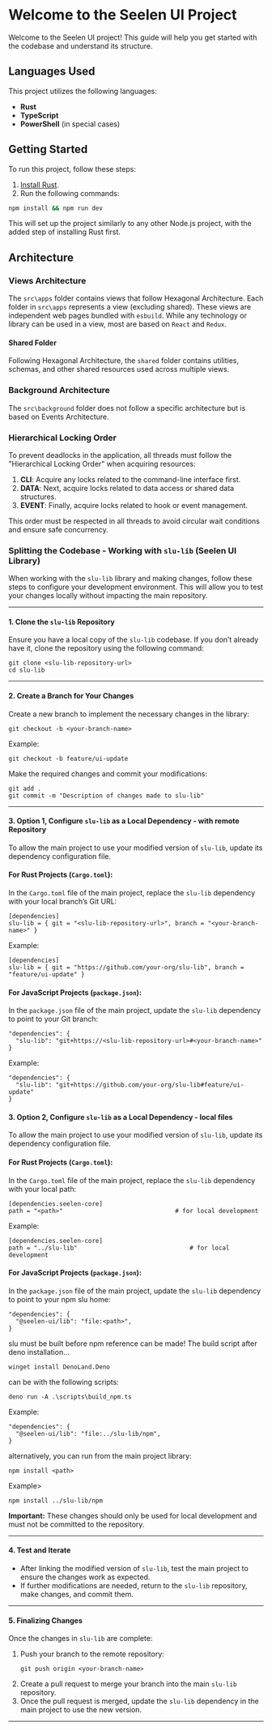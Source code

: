 # Welcome to the Seelen UI Project

Welcome to the Seelen UI project! This guide will help you get started with the codebase and understand its structure.

## Languages Used
This project utilizes the following languages:
- **Rust**
- **TypeScript**
- **PowerShell** (in special cases)

## Getting Started
To run this project, follow these steps:

1. [Install Rust](https://www.rust-lang.org/tools/install).
2. Run the following commands:

```bash
npm install && npm run dev
```

This will set up the project similarly to any other Node.js project, with the added step of installing Rust first.

## Architecture

### Views Architecture

The `src\apps` folder contains views that follow Hexagonal Architecture. Each folder in `src\apps` represents a view (excluding shared). These views are independent web pages bundled with `esbuild`. While any technology or library can be used in a view, most are based on `React` and `Redux`.

#### Shared Folder
Following Hexagonal Architecture, the `shared` folder contains utilities, schemas, and other shared resources used across multiple views.

### Background Architecture

The `src\background` folder does not follow a specific architecture but is based on Events Architecture.

### Hierarchical Locking Order

To prevent deadlocks in the application, all threads must follow the "Hierarchical Locking Order" when acquiring resources:

1. **CLI**: Acquire any locks related to the command-line interface first.
2. **DATA**: Next, acquire locks related to data access or shared data structures.
3. **EVENT**: Finally, acquire locks related to hook or event management.

This order must be respected in all threads to avoid circular wait conditions and ensure safe concurrency.

### Splitting the Codebase - Working with `slu-lib` (Seelen UI Library)

When working with the `slu-lib` library and making changes, follow these steps to configure your development environment. This will allow you to test your changes locally without impacting the main repository.

---

#### 1. Clone the `slu-lib` Repository
Ensure you have a local copy of the `slu-lib` codebase. If you don’t already have it, clone the repository using the following command:

~~~
git clone <slu-lib-repository-url>
cd slu-lib
~~~

---

#### 2. Create a Branch for Your Changes
Create a new branch to implement the necessary changes in the library:

~~~
git checkout -b <your-branch-name>
~~~

Example:
~~~
git checkout -b feature/ui-update
~~~

Make the required changes and commit your modifications:

~~~
git add .
git commit -m "Description of changes made to slu-lib"
~~~

---

#### 3. Option 1, Configure `slu-lib` as a Local Dependency - with remote Repository
To allow the main project to use your modified version of `slu-lib`, update its dependency configuration file.

#### For Rust Projects (`Cargo.toml`):
In the `Cargo.toml` file of the main project, replace the `slu-lib` dependency with your local branch’s Git URL:

~~~
[dependencies]
slu-lib = { git = "<slu-lib-repository-url>", branch = "<your-branch-name>" }
~~~

Example:
~~~
[dependencies]
slu-lib = { git = "https://github.com/your-org/slu-lib", branch = "feature/ui-update" }
~~~

#### For JavaScript Projects (`package.json`):
In the `package.json` file of the main project, update the `slu-lib` dependency to point to your Git branch:

~~~
"dependencies": {
  "slu-lib": "git+https://<slu-lib-repository-url>#<your-branch-name>"
}
~~~

Example:
~~~
"dependencies": {
  "slu-lib": "git+https://github.com/your-org/slu-lib#feature/ui-update"
}
~~~

#### 3. Option 2, Configure `slu-lib` as a Local Dependency - local files
To allow the main project to use your modified version of `slu-lib`, update its dependency configuration file.

#### For Rust Projects (`Cargo.toml`):
In the `Cargo.toml` file of the main project, replace the `slu-lib` dependency with your local path:

~~~
[dependencies.seelen-core]
path = "<path>"                               # for local development
~~~

Example:
~~~
[dependencies.seelen-core]
path = "../slu-lib"                               # for local development
~~~

#### For JavaScript Projects (`package.json`):
In the `package.json` file of the main project, update the `slu-lib` dependency to point to your npm slu home:

~~~
"dependencies": {
  "@seelen-ui/lib": "file:<path>",
}
~~~

slu must be built before npm reference can be made! The build script after deno installation...
~~~
winget install DenoLand.Deno
~~~
can be with the following scripts:
~~~
deno run -A .\scripts\build_npm.ts
~~~

Example:
~~~
"dependencies": {
  "@seelen-ui/lib": "file:../slu-lib/npm",
}
~~~

alternatively, you can run from the main project library: 
~~~
npm install <path>
~~~

Example> 
~~~
npm install ../slu-lib/npm
~~~

**Important:** These changes should only be used for local development and must not be committed to the repository.

---

#### 4. Test and Iterate
- After linking the modified version of `slu-lib`, test the main project to ensure the changes work as expected.
- If further modifications are needed, return to the `slu-lib` repository, make changes, and commit them.

---

#### 5. Finalizing Changes
Once the changes in `slu-lib` are complete:
1. Push your branch to the remote repository:
   ~~~
   git push origin <your-branch-name>
   ~~~
2. Create a pull request to merge your branch into the main `slu-lib` repository.
3. Once the pull request is merged, update the `slu-lib` dependency in the main project to use the new version.
---
